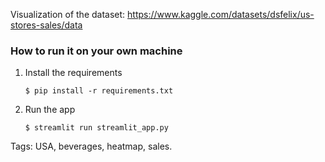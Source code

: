 Visualization of the dataset:
https://www.kaggle.com/datasets/dsfelix/us-stores-sales/data

### How to run it on your own machine

1. Install the requirements

   ```
   $ pip install -r requirements.txt
   ```

2. Run the app

   ```
   $ streamlit run streamlit_app.py
   ```
Tags:
USA, beverages, heatmap, sales.